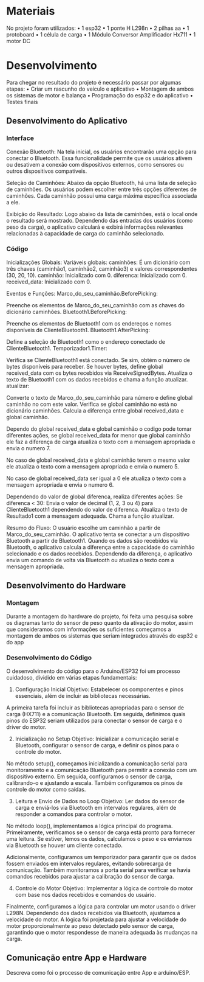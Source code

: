 
# Materiais

No projeto foram utilizados:
•	1 esp32
•	1 ponte H L298n
•	2 pilhas aa
•	1 protoboard
•	1 célula de carga 
•	1 Módulo Conversor Amplificador Hx711
•	1 motor DC 

# Desenvolvimento

Para chegar no resultado do projeto é necessário passar por algumas etapas:
•	Criar um rascunho do veículo e aplicativo 
•	Montagem de ambos os sistemas de motor e balança 
•	Programação do esp32 e do aplicativo 
•	Testes finais 

## Desenvolvimento do Aplicativo

### Interface

Conexão Bluetooth:
Na tela inicial, os usuários encontrarão uma opção para conectar o Bluetooth.
Essa funcionalidade permite que os usuários ativem ou desativem a conexão com dispositivos externos, como sensores ou outros dispositivos compatíveis.

Seleção de Caminhões:
Abaixo da opção Bluetooth, há uma lista de seleção de caminhões.
Os usuários podem escolher entre três opções diferentes de caminhões.
Cada caminhão possui uma carga máxima específica associada a ele.

Exibição do Resultado:
Logo abaixo da lista de caminhões, está o local onde o resultado será mostrado.
Dependendo das entradas dos usuários (como peso da carga), o aplicativo calculará e exibirá informações relevantes relacionadas à capacidade de carga do caminhão selecionado.

### Código

Inicializações Globais:
Variáveis globais:
caminhões: É um dicionário com três chaves (caminhão1, caminhão2, caminhão3) e valores correspondentes (30, 20, 10).
caminhão: Inicializado com 0.
diferenca: Inicializado com 0.
received_data: Inicializado com 0.

Eventos e Funções:
Marco_do_seu_caminhão.BeforePicking:

Preenche os elementos de Marco_do_seu_caminhão com as chaves do dicionário caminhões.
Bluetooth1.BeforePicking:

Preenche os elementos de Bluetooth1 com os endereços e nomes disponíveis de ClienteBluetooth1.
Bluetooth1.AfterPicking:

Define a seleção de Bluetooth1 como o endereço conectado de ClienteBluetooth1.
Temporizador1.Timer:

Verifica se ClienteBluetooth1 está conectado.
Se sim, obtém o número de bytes disponíveis para receber.
Se houver bytes, define global received_data com os bytes recebidos via ReceiveSignedBytes.
Atualiza o texto de Bluetooth1 com os dados recebidos e chama a função atualizar.
atualizar:

Converte o texto de Marco_do_seu_caminhão para número e define global caminhão no com este valor.
Verifica se global caminhão no está no dicionário caminhões.
Calcula a diferença entre global received_data e global caminhão.

Dependo do global received_data e global caminhão o codigo pode tomar diferentes ações, se global received_data for menor que global caminhão ele faz a diferença de carga atualiza o texto com a mensagem apropriada e envia o numero 7.

No caso de global received_data e global caminhão terem o mesmo valor ele atualiza o texto com a mensagem apropriada e envia o numero 5. 

No caso de global received_data ser igual a 0 ele atualiza o texto com a mensagem apropriada e envia o numero 6. 

Dependendo do valor de global diferenca, realiza diferentes ações:
Se diferenca < 30:
Envia o valor de decimal (1, 2, 3 ou 4) para ClienteBluetooth1 dependendo do valor de diferenca.
Atualiza o texto de Resultado1 com a mensagem adequada.
Chama a função atualizar.

Resumo do Fluxo:
O usuário escolhe um caminhão a partir de Marco_do_seu_caminhão.
O aplicativo tenta se conectar a um dispositivo Bluetooth a partir de Bluetooth1.
Quando os dados são recebidos via Bluetooth, o aplicativo calcula a diferença entre a capacidade do caminhão selecionado e os dados recebidos.
Dependendo da diferença, o aplicativo envia um comando de volta via Bluetooth ou atualiza o texto com a mensagem apropriada.

## Desenvolvimento do Hardware

### Montagem

Durante a montagem do hardware do projeto, foi feita uma pesquisa sobre os diagramas tanto do sensor de peso quanto da ativação do motor, assim que consideramos com informações os suficientes começamos a montagem de ambos os sistemas que seriam integrados através do esp32 e do app 

### Desenvolvimento do Código

O desenvolvimento do código para o Arduino/ESP32 foi um processo cuidadoso, dividido em várias etapas fundamentais:

1. Configuração Inicial
Objetivo: Estabelecer os componentes e pinos essenciais, além de incluir as bibliotecas necessárias.

A primeira tarefa foi incluir as bibliotecas apropriadas para o sensor de carga (HX711) e a comunicação Bluetooth. Em seguida, definimos quais pinos do ESP32 seriam utilizados para conectar o sensor de carga e o driver do motor.

2. Inicialização no Setup
Objetivo: Inicializar a comunicação serial e Bluetooth, configurar o sensor de carga, e definir os pinos para o controle do motor.

No método setup(), começamos inicializando a comunicação serial para monitoramento e a comunicação Bluetooth para permitir a conexão com um dispositivo externo. Em seguida, configuramos o sensor de carga, calibrando-o e ajustando a escala. Também configuramos os pinos de controle do motor como saídas.

3. Leitura e Envio de Dados no Loop
Objetivo: Ler dados do sensor de carga e enviá-los via Bluetooth em intervalos regulares, além de responder a comandos para controlar o motor.

No método loop(), implementamos a lógica principal do programa. Primeiramente, verificamos se o sensor de carga está pronto para fornecer uma leitura. Se estiver, lemos os dados, calculamos o peso e os enviamos via Bluetooth se houver um cliente conectado.

Adicionalmente, configuramos um temporizador para garantir que os dados fossem enviados em intervalos regulares, evitando sobrecarga de comunicação. Também monitoramos a porta serial para verificar se havia comandos recebidos para ajustar a calibração do sensor de carga.

4. Controle do Motor
Objetivo: Implementar a lógica de controle do motor com base nos dados recebidos e comandos do usuário.

Finalmente, configuramos a lógica para controlar um motor usando o driver L298N. Dependendo dos dados recebidos via Bluetooth, ajustamos a velocidade do motor. A lógica foi projetada para ajustar a velocidade do motor proporcionalmente ao peso detectado pelo sensor de carga, garantindo que o motor respondesse de maneira adequada às mudanças na carga.

## Comunicação entre App e Hardware

Descreva como foi o processo de comunicação entre App e arduino/ESP.
